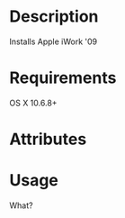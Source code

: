 Description
===========
Installs Apple iWork '09

Requirements
============
OS X 10.6.8+

Attributes
==========

Usage
=====
What?

